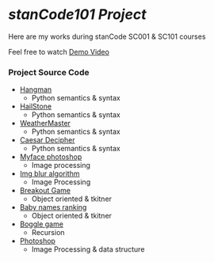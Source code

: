 # *stanCode101 Project*
Here are my works during stanCode SC001 & SC101 courses

Feel free to watch [Demo Video](W3v_bHn-Idsh-0_ROSWLwrXOzoervZId25OOzH2LX4b6FCGDfULdDg)

### Project Source Code
- [Hangman](https://github.com/ShinJustinHolly3317/stanCode101/tree/main/stanCode%20Photoshop)
  - Python semantics & syntax
- [HailStone](https://github.com/ShinJustinHolly3317/stanCode101/tree/main/stanCode_hailstone)
  - Python semantics & syntax
- [WeatherMaster](https://github.com/ShinJustinHolly3317/stanCode101/tree/main/stanCode_weather_master)
  - Python semantics & syntax
- [Caesar Decipher](https://github.com/ShinJustinHolly3317/stanCode101/tree/main/stanCode_caesar_cipher_decipher)
  - Python semantics & syntax
- [Myface photoshop](https://github.com/ShinJustinHolly3317/stanCode101/tree/main/stanCode_myface_photoshop)
  - Image processing
- [Img blur algorithm](https://github.com/ShinJustinHolly3317/stanCode101/tree/main/stanCode_blur_algorithm)
  - Image Processing
- [Breakout Game](https://github.com/ShinJustinHolly3317/stanCode101/tree/main/stanCode_breakout_game)
  - Object oriented & tkitner
- [Baby names ranking](https://github.com/ShinJustinHolly3317/stanCode101/tree/main/stanCode_babynames_searching)
  - Object oriented & tkitner
- [Boggle game](https://github.com/ShinJustinHolly3317/stanCode101/tree/main/stanCode_Boggle%20Game)
  - Recursion
- [Photoshop](https://github.com/ShinJustinHolly3317/stanCode101/tree/main/stanCode%20Photoshop)
  - Image Processing & data structure

